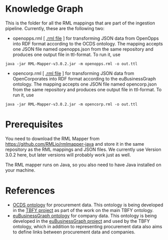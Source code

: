 # Knowledge Graph
This is the folder for all the RML mappings that are part of the ingestion pipeline. Currently, these are the following two:

* openopps.rml [ [.rml file](https://github.com/TBFY/knowledge-graph/rml-mappings/openopps.rml) ] for transforming JSON data from OpenOpps into RDF format according to the OCDS ontology.
The mapping accepts one JSON file named openopps.json from the same repository and produces one output file in ttl-format. To run it, use 
```
java -jar RML-Mapper-v3.0.2.jar -m openopps.rml -o out.ttl
```
*  opencorp.rml [ [.rml file](https://github.com/TBFY/knowledge-graph/rml-mappings/opencorp.rml) ] for transforming JSON data from OpenCorporates into RDF format according to the euBusinessGraph ontology.
The mapping accepts one JSON file named opencorp.json from the same repository and produces one output file in ttl-format. To run it, use 
```
java -jar RML-Mapper-v3.0.2.jar -m opencorp.rml -o out.ttl
```

# Prerequisites

You need to download the RML Mapper from https://github.com/RMLio/rmlmapper-java and store it in the same repository as the RML mappings and JSON files. We currently use Version 3.0.2 here, but later versions will probably work just as well. 

The RML mapper runs on Java, so you also need to have Java installed on your machine.

# References

* [OCDS ontology](https://github.com/TBFY/ocds-ontology) for procurement data. This ontology is being developed in the [TBFY project](http://theybuyforyou.eu) as part of the work on the main TBFY ontology.
* [euBusinessGraph ontology](https://github.com/euBusinessGraph/eubg-data) for company data. This ontology is being developed in the [euBusinessGraph project](http://eubusinessgraph.eu/) and used by the TBFY ontology, which in addition to representing procurement data also aims to define links between procurement data and companies.
